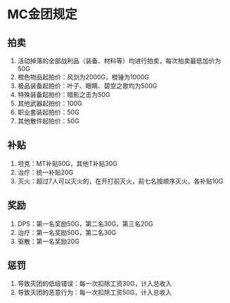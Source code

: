 # MC金团规定

## 拍卖

1. 活动掉落的全部战利品（装备、材料等）均进行拍卖，每次拍卖最低加价为50G
2. 橙色物品起拍价：风剑为2000G，橙锤为1000G
3. 极品装备起拍价：叶子、眼睛、碧空之歌均为500G
4. 特殊装备起拍价：暗影之击为50G
5. 其他武器起拍价：100G
6. 职业套装起拍价：50G
7. 其他散件起拍价：50G

## 补贴

1. 坦克：MT补贴50G，其他T补贴30G
2. 治疗：统一补贴20G
3. 灭火：超过7人可以灭火的，在开打前灭火，前七名按顺序灭火，各补贴10G

## 奖励

1. DPS：第一名奖励50G，第二名30G，第三名20G
2. 治疗：第一名奖励50G，第二名30G
3. 驱散：第一名奖励20G

## 惩罚

1. 导致灭团的低级错误：每一次扣除工资30G，计入总收入
2. 导致灭团的恶意行为：每一次扣除工资50G，计入总收入